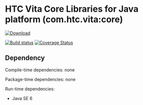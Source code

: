 # HTC Vita Core Libraries for Java platform (com.htc.vita:core)

[![Download](https://api.bintray.com/packages/viveportsoftware/maven-public/vita_core_java/images/download.svg)](https://bintray.com/viveportsoftware/maven-public/vita_core_java/_latestVersion)

[![Build status](https://ci.appveyor.com/api/projects/status/uru3m7ph5k6nrkut/branch/master?svg=true)](https://ci.appveyor.com/project/kenelin/vita-core-java/branch/master) [![Coverage Status](https://coveralls.io/repos/github/ViveportSoftware/vita_core_java/badge.svg?branch=master)](https://coveralls.io/github/ViveportSoftware/vita_core_java?branch=master)

## Dependency

Compile-time dependencies: none

Package-time dependencies: none

Run-time dependencies:

* Java SE 6
